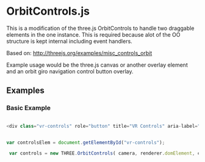 OrbitControls.js
============
This is a modification of the three.js OrbitControls to handle two draggable elements in the one instance. This is required because alot of the OO structure is kept internal including event handlers.

Based on: http://threejs.org/examples/misc_controls_orbit

Example usage would be the three.js canvas or another overlay element and an orbit giro navigation control button overlay.


Examples
--------

### Basic Example

```javascript

<div class="vr-controls" role="button" title="VR Controls" aria-label="VR Controls"><svg xmlns="http://www.w3.org/2000/svg" viewBox="0 0 929 910"><path fill="none" d="M0 115h1352v795H0z"></path><circle cx="462.639" cy="456.084" r="448.283" class="vr-controls-back"></circle><path d="M115.043 250.976c.043.024.112.024.155 0l.77-.432c.02-.012.032-.027.032-.044 0-.017-.012-.033-.032-.044l-.77-.432c-.043-.024-.112-.024-.155 0s-.043.063 0 .087l.692.39-.692.39c-.043.024-.043.063 0 .087z" class="fill"></path><path d="M675.755 562.768c5.827 5.95 15.275 5.95 21.104 0l104.453-106.685c2.7-2.758 4.37-6.568 4.37-10.777 0-4.208-1.67-8.018-4.37-10.777L696.86 327.843c-5.83-5.95-15.276-5.95-21.105 0-5.83 5.952-5.83 15.6 0 21.554l93.904 95.906-93.906 95.908c-5.83 5.95-5.83 15.6 0 21.554z" fill="#999" stroke="#000" stroke-width="1.885"></path><path d="M272.72 317.878c-6.217-5.913-16.294-5.913-22.512 0l-111.42 105.998c-2.88 2.74-4.66 6.526-4.66 10.707 0 4.18 1.78 7.967 4.66 10.708l111.42 106c6.216 5.912 16.293 5.912 22.51 0 6.22-5.914 6.217-15.5 0-21.416l-100.164-95.29 100.165-95.29c6.214-5.913 6.214-15.5 0-21.415z" class="fill"></path><path d="M475.805 139.683c-2.894-2.894-6.892-4.683-11.308-4.683-4.416 0-8.414 1.79-11.308 4.683L341.243 251.627c-6.245 6.245-6.245 16.37 0 22.617 6.244 6.247 16.37 6.245 22.618 0l100.634-100.636 100.636 100.636c6.244 6.245 16.37 6.245 22.618 0 6.25-6.245 6.248-16.37 0-22.617L475.806 139.683z" class="fill"></path><path d="M573.023 626.488l-104.52 104.52-104.52-104.52c-6.487-6.488-17.002-6.488-23.493 0-6.49 6.488-6.486 17.002 0 23.49l116.267 116.266c3.006 3.006 7.158 4.864 11.747 4.864 4.588 0 8.738-1.858 11.744-4.864l116.267-116.266c6.486-6.486 6.486-17.002 0-23.49-6.486-6.488-17.002-6.488-23.492 0z" class="fill"></path></svg></div>

```


```javascript

var controlsElem = document.getElementById("vr-controls");

 var controls = new THREE.OrbitControls( camera, renderer.domElement, controlsElem );
```
